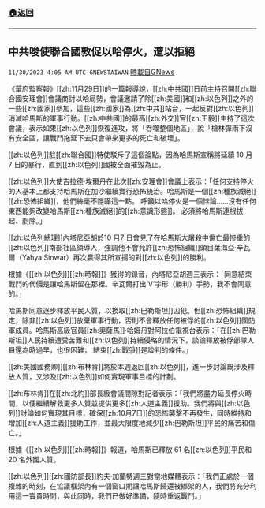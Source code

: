 ###  [:house:返回](README.md)
---


## 中共唆使聯合國敦促以哈停火，遭以拒絕
`11/30/2023 4:05 AM UTC GNEWSTAIWAN` [轉載自GNews](https://gnews.org/articles/2052456)


  
《華府監察報》[[zh:11月29日]]的一篇報導說，[[zh:中共國]]日前主持召開[[zh:聯合國安理會]]會議商討以哈局勢，會議邀請了除[[zh:美國]]和[[zh:以色列]]之外的一些[[zh:國家]]參加，這些[[zh:國家]]為[[zh:中共]]站台，一起反對[[zh:以色列]]消滅哈馬斯的軍事行動。[[zh:中共國]]的最高[[zh:外交]]官[[zh:王毅]]主持了這次會議，表示如果[[zh:以色列]]恢復進攻，將「吞噬整個地區」，說「槍林彈雨下沒有安全區，讓戰鬥拖延下去只會帶來更多的死亡和破壞」。

[[zh:以色列]]駐[[zh:聯合國]]特使駁斥了這個論點，因為哈馬斯宣稱將延續 10 月 7 日的暴行，直到[[zh:以色列]]國被全面摧毀為止。

  

[[zh:以色列]]大使吉拉德·埃爾丹在此次[[zh:安理會]]會議上表示：「任何支持停火的人基本上都支持哈馬斯在加沙繼續實行恐怖統治。哈馬斯是一個[[zh:種族滅絕]][[zh:恐怖組織]]，他們絲毫不隱瞞這一點。 呼籲以哈停火是一個悖論……沒有任何東西能夠改變哈馬斯[[zh:種族滅絕]]的[[zh:意識形態]]。 必須將哈馬斯連根拔起、剷除。」

  

[[zh:以色列總理]]內塔尼亞胡於10 月7 日會見了在哈馬斯大屠殺中傷亡最慘重的[[zh:以色列]]南部社區領導人，強調他不會允許[[zh:恐怖組織]]頭目葉海亞·辛瓦爾（Yahya Sinwar）再次贏得其所宣揚的對[[zh:以色列]]的勝利。

  

根據《[[zh:以色列]][[zh:時報]]》獲得的錄音，內塔尼亞胡週三表示：「同意結束戰鬥的代價是讓哈馬斯留在那裡。辛瓦爾打出‘V’字形（勝利）手勢，我不會同意的。」

  

哈馬斯同意逐步釋放平民人質，以換取[[zh:巴勒斯坦]]囚犯。但[[zh:恐怖組織]]規定，除非[[zh:以色列]]放棄軍事行動，否則不會釋放任何被俘的[[zh:以色列]]國防軍成員。哈馬斯高級官員[[zh:奧薩馬]]·哈姆丹對阿拉伯電視台表示：「在[[zh:巴勒斯坦]]人民持續遭受苦難和[[zh:以色列]]持續侵略的情況下，談論釋放被俘部隊人員還為時過早，也很困難，  結束[[zh:戰爭]]是談判的條件。」

  

[[zh:美國國務卿]][[zh:布林肯]]將於本週返回[[zh:以色列]]，進一步討論既涉及釋放人質，又涉及[[zh:以色列]]如何實現軍事目標的計劃。

  

[[zh:布林肯]]在[[zh:北約]]部長級會議間隙對記者表示：「我們將盡力延長停火時間，以便繼續解救更多人質並提供更多[[zh:人道主義]]援助。我們將與[[zh:以色列]]討論如何實現其目標，確保[[zh:10月7日]]的恐怖襲擊不再發生，同時維持和增加[[zh:人道主義]]援助工作，並最大限度地減少[[zh:巴勒斯坦]]平民的痛苦和傷亡。」

  

根據《[[zh:以色列]][[zh:時報]]》報道，哈馬斯已釋放 61 名[[zh:以色列]]平民和 20 名外國人質。

  

[[zh:以色列]][[zh:國防部長]]約夫·加蘭特週三對當地媒體表示：「我們正處於一個複雜的時刻，在協議框架內有一個窗口期讓哈馬斯歸還被綁架的人，我們將充分利用這一寶貴時間，與此同時，我們已做好準備，隨時重返戰鬥。」
